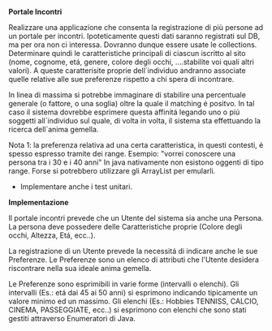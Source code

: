   
**Portale Incontri**

Realizzare una applicazione che consenta la registrazione di più persone ad un portale per incontri.
Ipoteticamente questi dati saranno registrati sul DB, ma per ora non ci interessa. Dovranno dunque essere usate le collections.
Determinare quindi le caratteristiche principali di ciascun iscritto al sito (nome, cognome, etá, genere, colore degli occhi, ....stabilite voi quali altri valori).
A queste caratterisite proprie dell´individuo andranno associate quelle relative alle sue preferenze rispetto a chi spera di incontrare.


In linea di massima si potrebbe immaginare di stabilire una percentuale generale (o fattore, o una soglia) oltre la quale il matching é positvo.
In tal caso il sistema dovrebbe esprimere questa affinitá legando uno o piú soggetti all´individuo sul quale, di volta in volta, il sistema sta
effettuando la ricerca dell´anima gemella.


Nota 1: la preferenza relativa ad una certa caratteristica, in questi contesti, é spesso espresso tramite dei range. Esempio:
"vorrei conoscere una persona tra i 30 e i 40 anni"
In java nativamente non esistono oggenti di tipo range. Forse si potrebbero utilizzare gli ArrayList per emularli.

* Implementare anche i test unitari.



**Implementazione**

Il portale incontri prevede che un Utente del sistema sia anche una Persona.
La persona deve possedere delle Caratteristiche proprie (Colore degli occhi, Altezza, Etá, ecc..).

La registrazione di un Utente prevede la necessitá di indicare anche le sue Preferenze.
Le Preferenze sono un elenco di attributi che l'Utente desidera riscontrare nella sua ideale
anima gemella.

Le Preferenze sono esprimibili in varie forme (intervalli o elenchi).
Gli intervalli (Es.: etá dai 45 ai 50 anni) si esprimono indicando tipicamente un valore minimo
ed un massimo.
Gli elenchi (Es.: Hobbies TENNISS, CALCIO, CINEMA, PASSEGGIATE, ecc..) si esprimono con 
elenchi che sono stati gestiti attraverso Enumeratori di Java.
